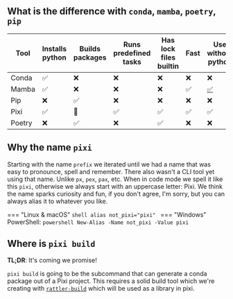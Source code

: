 ## What is the difference with `conda`, `mamba`, `poetry`, `pip`

| Tool   | Installs python | Builds packages | Runs predefined tasks | Has lock files builtin | Fast | Use without python                                                     |
|--------|-----------------|-----------------|-----------------------|-----------------------|------|------------------------------------------------------------------------|
| Conda  | ✅               | ❌               | ❌                     | ❌                     | ❌    | ❌                                                                      |
| Mamba  | ✅               | ❌               | ❌                     | ❌                     | ✅    | [✅](https://mamba.readthedocs.io/en/latest/user_guide/micromamba.html) |
| Pip    | ❌               | ✅               | ❌                     | ❌                     | ❌    | ❌                                                                      |
| Pixi   | ✅               | 🚧              | ✅                     | ✅                     | ✅    | ✅                                                                      |
| Poetry | ❌               | ✅               | ❌                     | ✅                     | ❌    | ❌                                                                      |


## Why the name `pixi`
Starting with the name `prefix` we iterated until we had a name that was easy to pronounce, spell and remember.
There also wasn't a CLI tool yet using that name.
Unlike `px`, `pex`, `pax`, etc.
When in code mode we spell it like this `pixi`, otherwise we always start with an uppercase letter: Pixi.
We think the name sparks curiosity and fun, if you don't agree, I'm sorry, but you can always alias it to whatever you like.

=== "Linux & macOS"
    ```shell
    alias not_pixi="pixi"
    ```
=== "Windows"
    PowerShell:
    ```powershell
    New-Alias -Name not_pixi -Value pixi
    ```

## Where is `pixi build`
**TL;DR**: It's coming we promise!

`pixi build` is going to be the subcommand that can generate a conda package out of a Pixi project.
This requires a solid build tool which we're creating with [`rattler-build`](https://github.com/prefix-dev/rattler-build) which will be used as a library in pixi.

